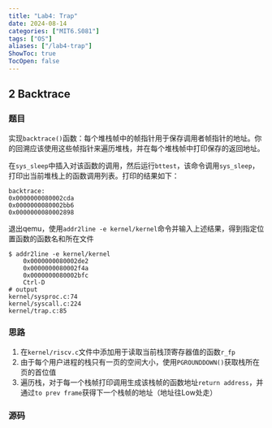 ```yaml
---
title: "Lab4: Trap"
date: 2024-08-14
categories: ["MIT6.S081"]
tags: ["OS"]
aliases: ["/lab4-trap"]
ShowToc: true
TocOpen: false
---
```


## 2 Backtrace

### 题目

实现`backtrace()`函数：每个堆栈帧中的帧指针用于保存调用者帧指针的地址。你的回溯应该使用这些帧指针来遍历堆栈，并在每个堆栈帧中打印保存的返回地址。

在`sys_sleep`中插入对该函数的调用，然后运行`bttest`，该命令调用`sys_sleep`，打印出当前堆栈上的函数调用列表。打印的结果如下：

```shell
backtrace:
0x0000000080002cda
0x0000000080002bb6
0x0000000080002898
```

退出qemu，使用`addr2line -e kernel/kernel`命令并输入上述结果，得到指定位置函数的函数名和所在文件

```shell
$ addr2line -e kernel/kernel
    0x0000000080002de2
    0x0000000080002f4a
    0x0000000080002bfc
    Ctrl-D
# output
kernel/sysproc.c:74
kernel/syscall.c:224
kernel/trap.c:85
```

### 思路

1. 在`kernel/riscv.c`文件中添加用于读取当前栈顶寄存器值的函数`r_fp`
2. 由于每个用户进程的栈只有一页的空间大小，使用`PGROUNDDOWN()`获取栈所在页的首位值
3. 遍历栈，对于每一个栈帧打印调用生成该栈帧的函数地址`return address`，并通过`to prev frame`获得下一个栈帧的地址（地址往Low处走）

### 源码

